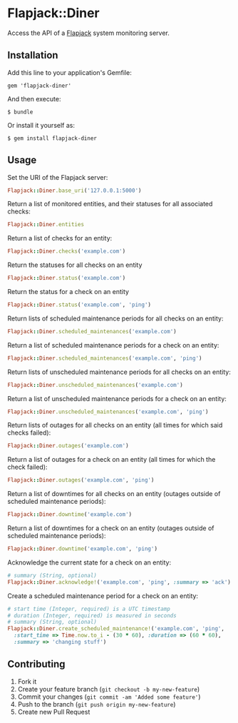 # Flapjack::Diner

Access the API of a [Flapjack](http://flapjack-project.com/) system monitoring server.

## Installation

Add this line to your application's Gemfile:

    gem 'flapjack-diner'

And then execute:

    $ bundle

Or install it yourself as:

    $ gem install flapjack-diner

## Usage

Set the URI of the Flapjack server:

```ruby
Flapjack::Diner.base_uri('127.0.0.1:5000')
```

Return a list of monitored entities, and their statuses for all associated checks:

```ruby
Flapjack::Diner.entities
```

Return a list of checks for an entity:

```ruby
Flapjack::Diner.checks('example.com')
```

Return the statuses for all checks on an entity

```ruby
Flapjack::Diner.status('example.com')
```

Return the status for a check on an entity

```ruby
Flapjack::Diner.status('example.com', 'ping')
```

Return lists of scheduled maintenance periods for all checks on an entity:

```ruby
Flapjack::Diner.scheduled_maintenances('example.com')
```

Return a list of scheduled maintenance periods for a check on an entity:

```ruby
Flapjack::Diner.scheduled_maintenances('example.com', 'ping')
```

Return lists of unscheduled maintenance periods for all checks on an entity:

```ruby
Flapjack::Diner.unscheduled_maintenances('example.com')
```

Return a list of unscheduled maintenance periods for a check on an entity:

```ruby
Flapjack::Diner.unscheduled_maintenances('example.com', 'ping')
```

Return lists of outages for all checks on an entity (all times for which said checks failed):

```ruby
Flapjack::Diner.outages('example.com')
```

Return a list of outages for a check on an entity (all times for which the check failed):

```ruby
Flapjack::Diner.outages('example.com', 'ping')
```

Return a list of downtimes for all checks on an entity (outages outside of scheduled maintenance periods):

```ruby
Flapjack::Diner.downtime('example.com')
```

Return a list of downtimes for a check on an entity (outages outside of scheduled maintenance periods):

```ruby
Flapjack::Diner.downtime('example.com', 'ping')
```

Acknowledge the current state for a check on an entity:

```ruby
# summary (String, optional)
Flapjack::Diner.acknowledge!('example.com', 'ping', :summary => 'ack')
```

Create a scheduled maintenance period for a check on an entity:

```ruby
# start time (Integer, required) is a UTC timestamp
# duration (Integer, required) is measured in seconds
# summary (String, optional)
Flapjack::Diner.create_scheduled_maintenance!('example.com', 'ping',
  :start_time => Time.now.to_i - (30 * 60), :duration => (60 * 60),
  :summary => 'changing stuff')
```

## Contributing

1. Fork it
2. Create your feature branch (`git checkout -b my-new-feature`)
3. Commit your changes (`git commit -am 'Added some feature'`)
4. Push to the branch (`git push origin my-new-feature`)
5. Create new Pull Request
